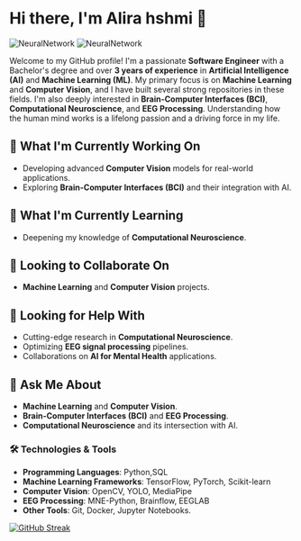
# Hi there, I'm Alira hshmi 👋


![NeuralNetwork](https://www.ukri.org/wp-content/uploads/2023/03/MRC-09032023-GettyImages-1423765403-735x490.jpg)
![NeuralNetwork](https://www.nikonsmallworld.com/images/photos/2020/_photo800/No9-JasonKirk_2Neurons.jpg)

Welcome to my GitHub profile! I'm a passionate **Software Engineer** with a Bachelor's degree and over **3 years of experience** in **Artificial Intelligence (AI)** and **Machine Learning (ML)**. My primary focus is on **Machine Learning** and **Computer Vision**, and I have built several strong repositories in these fields. I'm also deeply interested in **Brain-Computer Interfaces (BCI)**, **Computational Neuroscience**, and **EEG Processing**. Understanding how the human mind works is a lifelong passion and a driving force in my life.

## 🔭 What I'm Currently Working On
- Developing advanced **Computer Vision** models for real-world applications.
- Exploring **Brain-Computer Interfaces (BCI)** and their integration with AI.

## 🌱 What I'm Currently Learning
- Deepening my knowledge of **Computational Neuroscience**.

## 👯 Looking to Collaborate On
- **Machine Learning** and **Computer Vision** projects.

## 🤔 Looking for Help With
- Cutting-edge research in **Computational Neuroscience**.
- Optimizing **EEG signal processing** pipelines.
- Collaborations on **AI for Mental Health** applications.

## 💬 Ask Me About
- **Machine Learning** and **Computer Vision**.
- **Brain-Computer Interfaces (BCI)** and **EEG Processing**.
- **Computational Neuroscience** and its intersection with AI.


### 🛠️ Technologies & Tools
- **Programming Languages**: Python,SQL
- **Machine Learning Frameworks**: TensorFlow, PyTorch, Scikit-learn
- **Computer Vision**: OpenCV, YOLO, MediaPipe
- **EEG Processing**: MNE-Python, Brainflow, EEGLAB
- **Other Tools**: Git, Docker, Jupyter Notebooks.


[![GitHub Streak](https://github-readme-streak-stats.herokuapp.com?user=alirzx&theme=dracula&hide_border=true&border_radius=5.1&date_format=M%20j%5B%2C%20Y%5D)](https://git.io/streak-stats)
